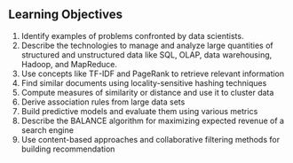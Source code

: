 ## Learning Objectives
1. Identify examples of problems confronted by data scientists.
2. Describe the technologies to manage and analyze large quantities of
structured and unstructured data like SQL, OLAP, data warehousing, Hadoop,
and MapReduce.
3. Use concepts like TF-IDF and PageRank to retrieve relevant information
4. Find similar documents using locality-sensitive hashing techniques
5. Compute measures of similarity or distance and use it to cluster data
6. Derive association rules from large data sets
7. Build predictive models and evaluate them using various metrics
8. Describe the BALANCE algorithm for maximizing expected revenue of a
search engine
9. Use content-based approaches and collaborative filtering methods for building
recommendation

